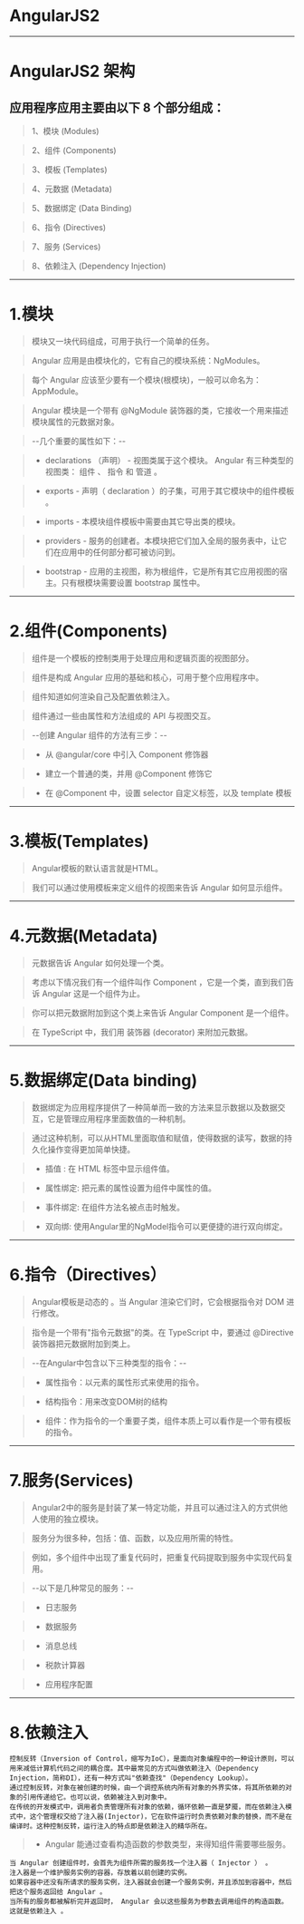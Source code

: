 # AngularJS2

---

# AngularJS2 架构

## 应用程序应用主要由以下 8 个部分组成：

> 1、模块 (Modules)

> 2、组件 (Components)

> 3、模板 (Templates)

> 4、元数据 (Metadata)

> 5、数据绑定 (Data Binding)

> 6、指令 (Directives)

> 7、服务 (Services)

> 8、依赖注入 (Dependency Injection)

---

# 1.模块

> 模块又一块代码组成，可用于执行一个简单的任务。

> Angular 应用是由模块化的，它有自己的模块系统：NgModules。

> 每个 Angular 应该至少要有一个模块(根模块)，一般可以命名为：AppModule。

> Angular 模块是一个带有 @NgModule 装饰器的类，它接收一个用来描述模块属性的元数据对象。

> --几个重要的属性如下：--

> - declarations （声明） - 视图类属于这个模块。 Angular 有三种类型的视图类： 组件 、 指令 和 管道 。

> - exports - 声明（ declaration ）的子集，可用于其它模块中的组件模板 。

> - imports - 本模块组件模板中需要由其它导出类的模块。

> - providers - 服务的创建者。本模块把它们加入全局的服务表中，让它们在应用中的任何部分都可被访问到。

> - bootstrap - 应用的主视图，称为根组件，它是所有其它应用视图的宿主。只有根模块需要设置 bootstrap 属性中。

---

# 2.组件(Components)

> 组件是一个模板的控制类用于处理应用和逻辑页面的视图部分。

> 组件是构成 Angular 应用的基础和核心，可用于整个应用程序中。

> 组件知道如何渲染自己及配置依赖注入。

> 组件通过一些由属性和方法组成的 API 与视图交互。

> --创建 Angular 组件的方法有三步：--

> - 从 @angular/core 中引入 Component 修饰器

> - 建立一个普通的类，并用 @Component 修饰它

> - 在 @Component 中，设置 selector 自定义标签，以及 template 模板

---

# 3.模板(Templates)

> Angular模板的默认语言就是HTML。

> 我们可以通过使用模板来定义组件的视图来告诉 Angular 如何显示组件。

---

# 4.元数据(Metadata)

> 元数据告诉 Angular 如何处理一个类。

> 考虑以下情况我们有一个组件叫作 Component ，它是一个类，直到我们告诉 Angular 这是一个组件为止。

> 你可以把元数据附加到这个类上来告诉 Angular Component 是一个组件。

> 在 TypeScript 中，我们用 装饰器 (decorator) 来附加元数据。

---

# 5.数据绑定(Data binding)

> 数据绑定为应用程序提供了一种简单而一致的方法来显示数据以及数据交互，它是管理应用程序里面数值的一种机制。

> 通过这种机制，可以从HTML里面取值和赋值，使得数据的读写，数据的持久化操作变得更加简单快捷。

> - 插值 : 在 HTML 标签中显示组件值。

> - 属性绑定: 把元素的属性设置为组件中属性的值。

> - 事件绑定: 在组件方法名被点击时触发。

> - 双向绑: 使用Angular里的NgModel指令可以更便捷的进行双向绑定。

---

# 6.指令（Directives）

> Angular模板是动态的 。当 Angular 渲染它们时，它会根据指令对 DOM 进行修改。

> 指令是一个带有"指令元数据"的类。在 TypeScript 中，要通过 @Directive 装饰器把元数据附加到类上。

> --在Angular中包含以下三种类型的指令：--

> - 属性指令：以元素的属性形式来使用的指令。

> - 结构指令：用来改变DOM树的结构

> - 组件：作为指令的一个重要子类，组件本质上可以看作是一个带有模板的指令。

---

# 7.服务(Services)

> Angular2中的服务是封装了某一特定功能，并且可以通过注入的方式供他人使用的独立模块。

> 服务分为很多种，包括：值、函数，以及应用所需的特性。

> 例如，多个组件中出现了重复代码时，把重复代码提取到服务中实现代码复用。

> --以下是几种常见的服务：--

> - 日志服务

> - 数据服务

> - 消息总线

> - 税款计算器

> - 应用程序配置

---

# 8.依赖注入

```
控制反转（Inversion of Control，缩写为IoC），是面向对象编程中的一种设计原则，可以用来减低计算机代码之间的耦合度。其中最常见的方式叫做依赖注入（Dependency Injection，简称DI），还有一种方式叫"依赖查找"（Dependency Lookup）。
通过控制反转，对象在被创建的时候，由一个调控系统内所有对象的外界实体，将其所依赖的对象的引用传递给它。也可以说，依赖被注入到对象中。
在传统的开发模式中，调用者负责管理所有对象的依赖，循环依赖一直是梦魇，而在依赖注入模式中，这个管理权交给了注入器(Injector)，它在软件运行时负责依赖对象的替换，而不是在编译时。这种控制反转，运行注入的特点即是依赖注入的精华所在。
```

> - Angular 能通过查看构造函数的参数类型，来得知组件需要哪些服务。

```
当 Angular 创建组件时，会首先为组件所需的服务找一个注入器（ Injector ） 。
注入器是一个维护服务实例的容器，存放着以前创建的实例。
如果容器中还没有所请求的服务实例，注入器就会创建一个服务实例，并且添加到容器中，然后把这个服务返回给 Angular 。
当所有的服务都被解析完并返回时， Angular 会以这些服务为参数去调用组件的构造函数。 这就是依赖注入 。
```
